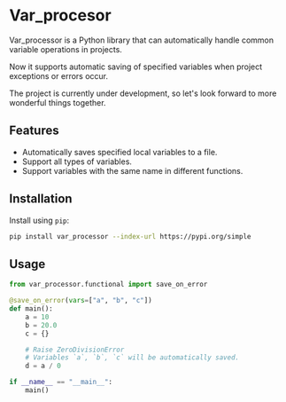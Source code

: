 # Var_procesor

Var_processor is a Python library that can automatically handle common variable operations in projects.

Now it supports automatic saving of specified variables when project exceptions or errors occur.

The project is currently under development, so let's look forward to more wonderful things together.

## Features

- Automatically saves specified local variables to a file.
- Support all types of variables.
- Support variables with the same name in different functions.

## Installation

Install using `pip`:

```sh
pip install var_processor --index-url https://pypi.org/simple  
```

## Usage
```python
from var_processor.functional import save_on_error

@save_on_error(vars=["a", "b", "c"])
def main():
    a = 10
    b = 20.0
    c = {}

    # Raise ZeroDivisionError
    # Variables `a`, `b`, `c` will be automatically saved.
    d = a / 0

if __name__ == "__main__":
    main()
```


